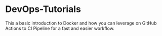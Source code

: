 # DevOps-Tutorials
 
This a basic introduction to Docker and how you can leverage on GitHub Actions to CI Pipeline for a fast and easier workflow.